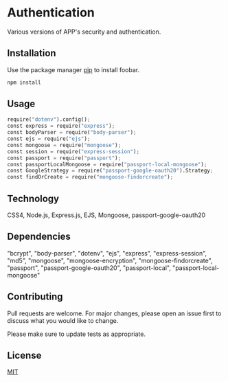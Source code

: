 # Authentication

Various versions of APP's security and authentication.

## Installation

Use the package manager [pip](https://pip.pypa.io/en/stable/) to install foobar.

```bash
npm install 
```

## Usage

```python
require("dotenv").config();
const express = require("express");
const bodyParser = require("body-parser");
const ejs = require("ejs");
const mongoose = require("mongoose");
const session = require("express-session");
const passport = require("passport");
const passportLocalMongoose = require("passport-local-mongoose");
const GoogleStrategy = require("passport-google-oauth20").Strategy;
const findOrCreate = require("mongoose-findorcreate");
```
## Technology
CSS4, Node.js, Express.js, EJS, Mongoose, passport-google-oauth20

## Dependencies
"bcrypt",
    "body-parser",
    "dotenv", 
    "ejs",
    "express",
    "express-session",
    "md5",
    "mongoose",
    "mongoose-encryption",
    "mongoose-findorcreate",
    "passport", 
    "passport-google-oauth20", 
    "passport-local",
    "passport-local-mongoose"

## Contributing

Pull requests are welcome. For major changes, please open an issue first
to discuss what you would like to change.

Please make sure to update tests as appropriate.

## License

[MIT](https://choosealicense.com/licenses/mit/)
